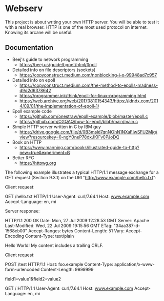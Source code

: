 # Webserv

This project is about writing your own HTTP server. You will be able to test it with a real browser. HTTP is one of the most used protocol on internet. Knowing its arcane will be useful.


## Documentation

- Beej's guide to network programming
    - https://beej.us/guide/bgnet/html/#poll
- Detailed info on file descriptors (sockets)
    - https://copyconstruct.medium.com/nonblocking-i-o-99948ad7c957
- Detailed info on epoll
    - https://copyconstruct.medium.com/the-method-to-epolls-madness-d9d2d6378642
    - https://programmer.ink/think/epoll-for-linux-programming.html
    - https://web.archive.org/web/20170810154343/https://idndx.com/2014/09/01/the-implementation-of-epoll-1/ 
- Epoll example code
    - https://github.com/onestraw/epoll-example/blob/master/epoll.c 
    - https://github.com/CGQAQ/how-to-epoll/blob/main/main.c
- Simple HTTP server written in C by IBM guy
    - https://drive.google.com/file/d/0B3msld7qnNOhN1NXaFIwSFU2Mjg/view?resourcekey=0-ngY0neP78dxJKlFv0PJoDQ
- Book on HTTP
    - https://www.manning.com/books/illustrated-guide-to-http?new=true&experiment=B
- Better RFC
    - https://httpwg.org

The following example illustrates a typical HTTP/1.1 message exchange for a GET request (Section 9.3.1) on the URI "http://www.example.com/hello.txt":

Client request:

GET /hello.txt HTTP/1.1
User-Agent: curl/7.64.1
Host: www.example.com
Accept-Language: en, mi

Server response:

HTTP/1.1 200 OK
Date: Mon, 27 Jul 2009 12:28:53 GMT
Server: Apache
Last-Modified: Wed, 22 Jul 2009 19:15:56 GMT
ETag: "34aa387-d-1568eb00"
Accept-Ranges: bytes
Content-Length: 51
Vary: Accept-Encoding
Content-Type: text/plain

Hello World! My content includes a trailing CRLF.

Client request:

POST /test HTTP/1.1
Host: foo.example
Content-Type: application/x-www-form-urlencoded
Content-Length: 9999999

field1=value1&field2=value2

GET / HTTP/1.1
User-Agent: curl/7.64.1
Host: www.example.com
Accept-Language: en, mi